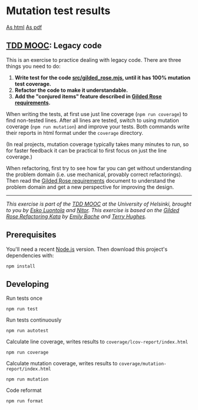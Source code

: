 # Mutation test results
[As html](https://github.com/jdeksnys/tdd-mooc-legacy-code-main/blob/main/mutation%20test/index.html)
[As pdf](https://github.com/jdeksnys/tdd-mooc-legacy-code-main/blob/main/mutation%20test/gilded_rose.pdf)

## [TDD MOOC](https://tdd.mooc.fi/): Legacy code

This is an exercise to practice dealing with legacy code. There are three things you need to do:

1. **Write test for the code [src/gilded_rose.mjs](src/gilded_rose.mjs), until it has 100% mutation test coverage.**
2. **Refactor the code to make it understandable.**
3. **Add the "conjured items" feature described in [Gilded Rose requirements](GildedRoseRequirements.txt).**

When writing the tests, at first use just line coverage (`npm run coverage`) to find non-tested lines. After all lines
are tested, switch to using mutation coverage (`npm run mutation`) and improve your tests. Both commands write their
reports in html format under the `coverage` directory.

(In real projects, mutation coverage typically takes many minutes to run, so for faster feedback it can be practical to
first focus on just the line coverage.)

When refactoring, first try to see how far you can get without understanding the problem domain (i.e. use mechanical,
provably correct refactorings). Then read the [Gilded Rose requirements](GildedRoseRequirements.txt) document to
understand the problem domain and get a new perspective for improving the design.

---

_This exercise is part of the [TDD MOOC](https://tdd.mooc.fi) at the University of Helsinki, brought to you
by [Esko Luontola](https://twitter.com/EskoLuontola) and [Nitor](https://nitor.com/). This exercise is based on
the [Gilded Rose Refactoring Kata](https://github.com/emilybache/GildedRose-Refactoring-Kata)
by [Emily Bache](https://twitter.com/emilybache) and [Terry Hughes](https://twitter.com/TerryHughes)._

## Prerequisites

You'll need a recent [Node.js](https://nodejs.org/) version. Then download this project's dependencies with:

    npm install

## Developing

Run tests once

    npm run test

Run tests continuously

    npm run autotest

Calculate line coverage, writes results to `coverage/lcov-report/index.html`

    npm run coverage

Calculate mutation coverage, writes results to `coverage/mutation-report/index.html`

    npm run mutation

Code reformat

    npm run format
